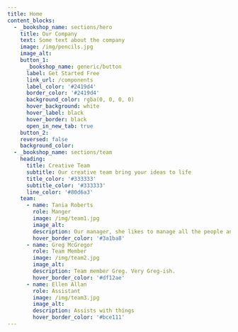 ```yaml
---
title: Home
content_blocks:
  - _bookshop_name: sections/hero
    title: Our Company
    text: Some text about the company
    image: /img/pencils.jpg
    image_alt:
    button_1:
      _bookshop_name: generic/button
      label: Get Started Free
      link_url: /components
      label_color: '#2419d4'
      border_color: '#2419d4'
      background_color: rgba(0, 0, 0, 0)
      hover_background: white
      hover_label: black
      hover_border: black
      open_in_new_tab: true
    button_2:
    reversed: false
    background_color:
  - _bookshop_name: sections/team
    heading:
      title: Creative Team
      subtitle: Our creative team bring your ideas to life
      title_color: '#333333'
      subtitle_color: '#333333'
      line_color: '#80d6a3'
    team:
      - name: Tania Roberts
        role: Manger
        image: /img/team1.jpg
        image_alt:
        description: Our manager, she likes to manage all the people and things.
        hover_border_color: '#3a1ba8'
      - name: Greg McGregor
        role: Team Member
        image: /img/team2.jpg
        image_alt:
        description: Team member Greg. Very Greg-ish.
        hover_border_color: '#df12ae'
      - name: Ellen Allan
        role: Assistant
        image: /img/team3.jpg
        image_alt:
        description: Assists with things
        hover_border_color: '#bce111'
---
```

